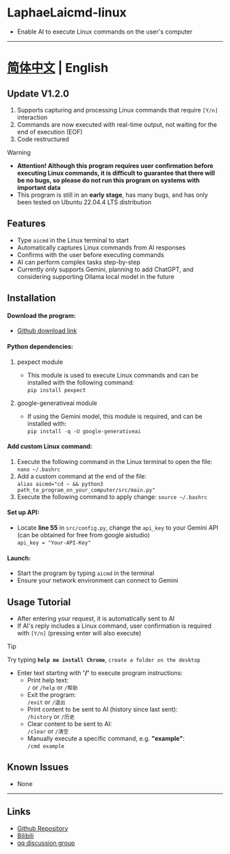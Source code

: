 # LaphaeLaicmd-linux

- Enable AI to execute Linux commands on the user's computer

---

# [简体中文](https://github.com/LaphaeL12304/LaphaeLaicmd-linux/blob/main/README_zh.md) | English

## Update V1.2.0

1. Supports capturing and processing Linux commands that require `[Y/n]` interaction
2. Commands are now executed with real-time output, not waiting for the end of execution (EOF)
3. Code restructured

> [!WARNING]
>
> - **Attention! Although this program requires user confirmation before executing Linux commands, it is difficult to guarantee that there will be no bugs, so please do not run this program on systems with important data**
> - This program is still in an **early stage**, has many bugs, and has only been tested on Ubuntu 22.04.4 LTS distribution

## Features

- Type `aicmd` in the Linux terminal to start
- Automatically captures Linux commands from AI responses
- Confirms with the user before executing commands
- AI can perform complex tasks step-by-step
- Currently only supports Gemini, planning to add ChatGPT, and considering supporting Ollama local model in the future

## Installation

#### Download the program:

- [Github download link](https://github.com/LaphaeL12304/LaphaeLaicmd-linux/archive/refs/heads/main.zip)

#### Python dependencies:

1. pexpect module
   - This module is used to execute Linux commands and can be installed with the following command:  
     `pip install pexpect`

2. google-generativeai module
   - If using the Gemini model, this module is required, and can be installed with:  
     `pip install -q -U google-generativeai`

#### Add custom Linux command:

1. Execute the following command in the Linux terminal to open the file:  
   `nano ~/.bashrc`
2. Add a custom command at the end of the file:  
   `alias aicmd="cd ~ && python3 path_to_program_on_your_computer/src/main.py"`
3. Execute the following command to apply change:
   `source ~/.bashrc`

#### Set up API:

- Locate **line 55** in `src/config.py`, change the `api_key` to your Gemini API (can be obtained for free from google aistudio)  
  `api_key = "Your-API-Key"`

#### Launch:

- Start the program by typing `aicmd` in the terminal
- Ensure your network environment can connect to Gemini

## Usage Tutorial

- After entering your request, it is automatically sent to AI
- If AI's reply includes a Linux command, user confirmation is required with `[Y/n]` (pressing enter will also execute)

> [!TIP]
>
> Try typing **`help me install Chrome`**, `create a folder on the desktop`

- Enter text starting with **'/'** to execute program instructions:
  - Print help text:  
    `/` or `/help` or `/帮助` 
  - Exit the program:  
    `/exit` or `/退出`
  - Print content to be sent to AI (history since last sent):  
    `/history` or `/历史`
  - Clear content to be sent to AI:  
    `/clear` or `/清空`
  - Manually execute a specific command, e.g. **"example"**:  
    `/cmd example`

## Known Issues

- None

---

## Links

- [Github Repository](https://github.com/LaphaeL12304/LaphaeLaicmd-linux)
- [Bilibili](https://space.bilibili.com/454973135?spm_id_from=333.337.0.0)
- [qq discussion group](http://qm.qq.com/cgi-bin/qm/qr?_wv=1027&k=hE0n_WloYeCndEoIMKjXK5V13yFhswDC&authKey=escV%2FqTpM7dCaNduH1ibLzhp1rIxMCE%2FiMH07XES9Z3yXC9iWbgWkW4h7nPZ7hHJ&noverify=0&group_code=893275911)
